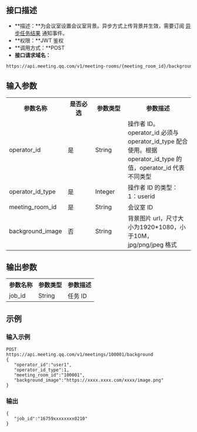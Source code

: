 ## 接口描述
- **描述：**为会议室设置会议室背景。异步方式上传背景并生效，需要订阅 [异步任务结果](https://cloud.tencent.com/document/product/1095/86417) 通知事件。
- **权限：**JWT 鉴权
- **调用方式：**POST
- **接口请求域名：**
```html
https://api.meeting.qq.com/v1/meeting-rooms/{meeting_room_id}/background
```

## 输入参数
<table>
   <tr>
      <th width="20%" >参数名称</td>
      <th width="20%" >是否必选</td>
      <th width="20%" >参数类型</td>
      <th width="40%" >参数描述</td>
   </tr>
   <tr>
      <td>operator_id</td>
      <td>是</td>
      <td>String</td>
      <td>操作者 ID。operator_id 必须与 operator_id_type 配合使用。根据 operator_id_type 的值，operator_id 代表不同类型</td>
   </tr>
   <tr>
      <td>operator_id_type</td>
      <td>是</td>
      <td>Integer</td>
      <td>操作者 ID 的类型：<br>1：userid</td>
   </tr>
   <tr>
      <td>meeting_room_id</td>
      <td>是</td>
      <td>String</td>
      <td>会议室 ID</td>
   </tr>
   <tr>
      <td>background_image</td>
      <td>否</td>
      <td>String</td>
      <td>背景图片 url，尺寸大小为1920*1080，小于10M，jpg/png/jpeg 格式</td>
   </tr>
</table>



## 输出参数
<table>
   <tr>
      <th width="0%" >参数名称</td>
      <th width="0%" >参数类型</td>
      <th width="0%" >参数描述</td>
   </tr>
   <tr>
      <td>job_id</td>
      <td>String</td>
      <td>任务 ID</td>
   </tr>
</table>
		
		


## 示例
### 输入示例
```plaintext
POST
https://api.meeting.qq.com/v1/meetings/100001/background
{
   "operator_id":"user1",
   "operator_id_type":1,
   "meeting_room_id":"100001",
   "background_image":"https://xxxx.xxxx.com/xxxx/image.png"
}
```
### 输出
```plaintext
{
   "job_id":"16759xxxxxxxx0210"
}
```
